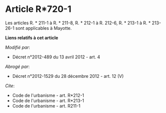 # Article R*720-1

Les articles R. * 211-1 à R. * 211-8, R. * 212-1 à R. 212-6, R. * 213-1 à R. * 213-26-1 sont applicables à Mayotte.

**Liens relatifs à cet article**

_Modifié par_:

  - Décret n°2012-489 du 13 avril 2012 - art. 4

_Abrogé par_:

  - Décret n°2012-1529 du 28 décembre 2012 - art. 12 (V)

_Cite_:

  - Code de l'urbanisme - art. R*212-1
  - Code de l'urbanisme - art. R*213-1
  - Code de l'urbanisme - art. R211-1
